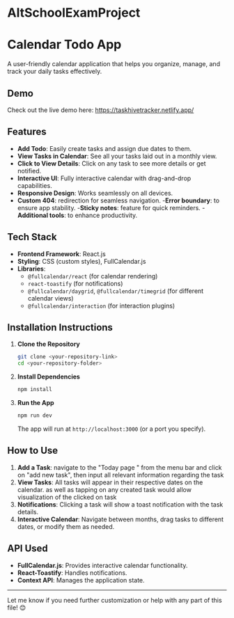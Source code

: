 # AltSchoolExamProject

# **Calendar Todo App**

A user-friendly calendar application that helps you organize, manage, and track your daily tasks effectively.

## **Demo**

Check out the live demo here: https://taskhivetracker.netlify.app/

## **Features**

- **Add Todo**: Easily create tasks and assign due dates to them.
- **View Tasks in Calendar**: See all your tasks laid out in a monthly view.
- **Click to View Details**: Click on any task to see more details or get notified.
- **Interactive UI**: Fully interactive calendar with drag-and-drop capabilities.
- **Responsive Design**: Works seamlessly on all devices.
- **Custom 404**: redirection for seamless navigation.
-**Error boundary**: to ensure app stability.
-**Sticky notes**: feature for quick reminders.
-**Additional tools**: to enhance productivity.
  
## **Tech Stack**
- **Frontend Framework**: React.js
- **Styling**: CSS (custom styles), FullCalendar.js
- **Libraries**:
  - `@fullcalendar/react` (for calendar rendering)
  - `react-toastify` (for notifications)
  - `@fullcalendar/daygrid`, `@fullcalendar/timegrid` (for different calendar views)
  - `@fullcalendar/interaction` (for interaction plugins)

## **Installation Instructions**

1. **Clone the Repository**  
   ```bash
   git clone <your-repository-link>
   cd <your-repository-folder>
   ```

2. **Install Dependencies**  
   ```bash
   npm install
   ```

3. **Run the App**  
   ```bash
   npm run dev
   ```
   The app will run at `http://localhost:3000` (or a port you specify).

## **How to Use**

1. **Add a Task**: navigate to the "Today page " from the menu bar and click on "add new task", then input all relevant information  regarding the task
2. **View Tasks**: All tasks will appear in their respective dates on the calendar.  as well as tapping on any created task would allow visualization of the clicked on task  
3. **Notifications**: Clicking a task will show a toast notification with the task details.
4. **Interactive Calendar**: Navigate between months, drag tasks to different dates, or modify them as needed.


## **API Used**

- **FullCalendar.js**: Provides interactive calendar functionality.
- **React-Toastify**: Handles notifications.
- **Context API**: Manages the application state.





---

Let me know if you need further customization or help with any part of this file! 😊
